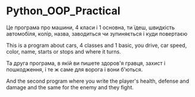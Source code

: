 # Python_OOP_Practical

Це програма про машини, 4 класи і 1 основна, ти їдеш, швидкість автомобіля, колір, назва, заводиться чи зупиняється і куди повертаєю

This is a program about cars, 4 classes and 1 basic, you drive, car speed, color, name, starts or stops and where it turns.

Та друга програма, в якій ви пишете здоров'я гравця, захист і пошкодження, і те ж саме для ворога і вони б'ються.

And the second program where you write the player's health, defense and damage and the same for the enemy and they fight.
